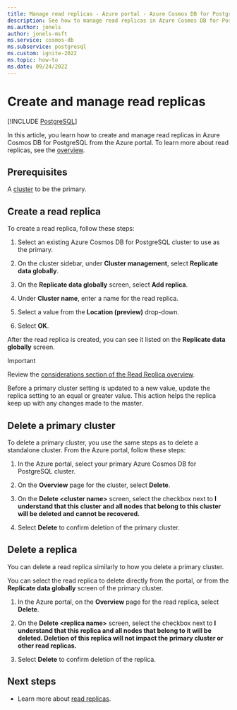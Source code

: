```yaml
---
title: Manage read replicas - Azure portal - Azure Cosmos DB for PostgreSQL
description: See how to manage read replicas in Azure Cosmos DB for PostgreSQL from the Azure portal.
ms.author: jonels
author: jonels-msft
ms.service: cosmos-db
ms.subservice: postgresql
ms.custom: ignite-2022
ms.topic: how-to
ms.date: 09/24/2022
---
```


# Create and manage read replicas

[!INCLUDE [PostgreSQL](../includes/appliesto-postgresql.md)]

In this article, you learn how to create and manage read replicas in Azure
Cosmos DB for PostgreSQL from the Azure portal. To learn more about read
replicas, see the [overview](concepts-read-replicas.md).

## Prerequisites

A [cluster](quickstart-create-portal.md) to
be the primary.

## Create a read replica

To create a read replica, follow these steps:

1. Select an existing Azure Cosmos DB for PostgreSQL cluster to use as the
   primary. 

2. On the cluster sidebar, under **Cluster management**, select
   **Replicate data globally**.

3. On the **Replicate data globally** screen, select **Add replica**.

4. Under **Cluster name**, enter a name for the read replica.

5. Select a value from the **Location (preview)** drop-down.

6. Select **OK**.

After the read replica is created, you can see it listed on the **Replicate data globally** screen.

> [!IMPORTANT]
>
> Review the [considerations section of the Read Replica
> overview](concepts-read-replicas.md#considerations).
>
> Before a primary cluster setting is updated to a new value, update the
> replica setting to an equal or greater value. This action helps the replica
> keep up with any changes made to the master.

## Delete a primary cluster

To delete a primary cluster, you use the same steps as to delete a
standalone cluster. From the Azure portal, follow these
steps:

1. In the Azure portal, select your primary Azure Cosmos DB for PostgreSQL
   cluster.

1. On the **Overview** page for the cluster, select **Delete**.
 
1. On the **Delete \<cluster name>** screen, select the checkbox next to **I understand that this cluster and all nodes that belong to this cluster will be deleted and cannot be recovered.**

1. Select **Delete** to confirm deletion of the primary cluster.

## Delete a replica

You can delete a read replica similarly to how you delete a primary cluster.

You can select the read replica to delete directly from the portal, or from the **Replicate data globally** screen of the primary cluster.

1. In the Azure portal, on the **Overview** page for the read replica, select **Delete**.

1. On the **Delete \<replica name>** screen, select the checkbox next to **I understand that this replica and all nodes that belong to it will be deleted. Deletion of this replica will not impact the primary cluster or other read replicas.**

1. Select **Delete** to confirm deletion of the replica.

## Next steps

* Learn more about [read replicas](concepts-read-replicas.md).
